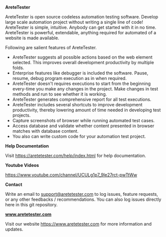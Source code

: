 **AreteTester**

AreteTester is open source codeless automation testing software. Develop large scale automation project without writing a single line of code! AreteTester is simple, intuitive. Anybody can get started with it in no time. AreteTester is powerful, extendable, anything required for automated of a website is made available.

Following are salient features of AreteTester.
* AreteTester suggests all possible actions based on the web element selected. This improves overall development productivity by multiple folds.
* Enterprise features like debugger is included the software. Pause, resume, debug program execution as in when required.
* AreteTester doesn't requires executions to start from the beginning every-time you make any changes in the project. Make changes in test methods and run to see whether it is working.
* AreteTester generates comprehensive report for all test executions.
* AreteTester includes several shortcuts to improve development productivity, thereby lowering amount of time needed in developing test projects.
* Capture screenshots of browser while running automated test cases.
* Access database and validate whether content presented in browser matches with database content.
* You also can write custom code for your automation test project.

**Help Documentation**

Visit https://aretetester.com/help/index.html for help documentation.

**Youtube Videos**

https://www.youtube.com/channel/UCULg1p7_9le27rct-pwTtWw

**Contact**

Write an email to support@aretetester.com to log issues, feature requests, or any other feedbacks / recommendations. You can also log issues directly here in this git repository.

**www.aretetester.com**

Visit our website https://www.aretetester.com for more information and updates.
